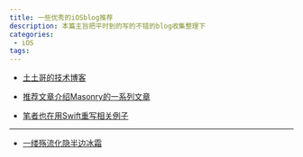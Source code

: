 ```yaml
---
title: 一些优秀的iOSblog推荐 
description: 本篇主旨把平时到的写的不错的blog收集整理下
categories:
 - iOS 
tags:
---
```


- [土土哥的技术博客](http://tutuge.me/)
- [推荐文章介绍Masonry的一系列文章](http://tutuge.me/2015/05/23/autolayout-example-with-masonry/)

- [笔者也在用Swift重写相关例子](https://github.com/xtcmoons/AutolayoutExampleWithSnapKit)

---

- [一缕殇流化隐半边冰霜](https://halfrost.com/)